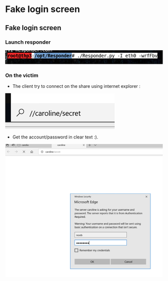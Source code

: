 # Fake login screen

## Fake login screen

### Launch responder

![](../../../.gitbook/assets/df07b10d950fac359b77e05ce0efd0d0.png)

### On the victim

* The client try to connect on the share using internet explorer :

![](../../../.gitbook/assets/cccf4731e42257b82817e31515dd3999.png)

* Get the account/password in clear text :\).

![](../../../.gitbook/assets/9b4886bf01b12eb0bbcdbe51f6a6e3a0.png)

